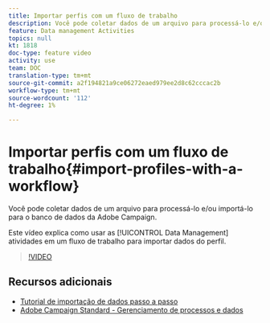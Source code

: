 ```yaml
---
title: Importar perfis com um fluxo de trabalho
description: Você pode coletar dados de um arquivo para processá-lo e/ou importá-lo para o banco de dados da Adobe Campaign. Este vídeo explica como importar dados do perfil usando um fluxo de trabalho.
feature: Data management Activities
topics: null
kt: 1818
doc-type: feature video
activity: use
team: DOC
translation-type: tm+mt
source-git-commit: a2f194821a9ce06272eaed979ee2d8c62cccac2b
workflow-type: tm+mt
source-wordcount: '112'
ht-degree: 1%

---
```



# Importar perfis com um fluxo de trabalho{#import-profiles-with-a-workflow}

Você pode coletar dados de um arquivo para processá-lo e/ou importá-lo para o banco de dados da Adobe Campaign.

Este vídeo explica como usar as [!UICONTROL Data Management] atividades em um fluxo de trabalho para importar dados do perfil.

>[!VIDEO](https://video.tv.adobe.com/v/24993?quality=12)

## Recursos adicionais

* [Tutorial de importação de dados passo a passo](https://docs.adobe.com/content/help/en/campaign-standard/using/managing-processes-and-data/workflow-general-operation/importing-data.html#example--import-workflow-template)
* [Adobe Campaign Standard - Gerenciamento de processos e dados](https://docs.adobe.com/content/help/en/campaign-standard/using/managing-processes-and-data/about-workflows-and-data-management/discovering-workflows.html)
